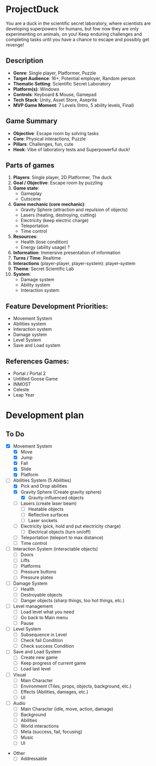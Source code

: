 # ProjectDuck

You are a duck in the scientific secret laboratory, where scientists are developing superpowers for humans, but fow now they are only experimenting on animals, on you!
Keep enduring challenges and completing tasks until you have a chance to escape and possibly get revenge!

## Description
- **Genre**: Single player, Platformer, Puzzle
- **Target Audience**: 16+, Potential employer, Random person
- **Thematic Setting**: Scientific Secret Laboratory
- **Platform(s)**: Windows
- **Controls**: Keyboard & Mouse, Gamepad
- **Tech Stack**: Unity, Asset Store, Aseprite
- **MVP Game Moment**: 7 Levels (Intro, 5 ability levels, Final)

## Game Summary

- **Objective**: Escape room by solving tasks
- **Core**: Physical interactions, Puzzle
- **Pillars**: Challenges, fun, cute
- **Hook**: Vibe of laboratory tests and Superpowerful duck!

## Parts of games

1. **Players**: Single player, 2D Platformer, The duck
2. **Goal / Objective**: Escape room by puzzling
3. **Game state**:
   - Gameplay
   - Cutscene
4. **Game mechanic (core mechanic)**: 
   - Gravity Sphere (attraction and repulsion of objects)
   - Lasers (heating, destroying, cutting)
   - Electricity (keep  electric charge)
   - Teleportation
   - Time control
5. **Resources**:
   - Health (lose condition)
   - Energy (ability usage) ?
6. **Information**: Immersive presentation of information
7. **Turns / Time**: Realtime
8. **Interactions** (player-player, player-system): player-system
9. **Theme**: Secret Scientific Lab
10. **System**:
    - Damage system
    - Ability system
    - Interaction system

## Feature Development Priorities:

- Movement System
- Abilities system
- Interaction system
- Damage system
- Level System
- Save and Load system

## References Games:

- Portal / Portal 2
- Untitled Goose Game
- INMOST
- Celeste
- Leap Year

# Development plan

## To Do

- [x] Movement System
  - [x] Move
  - [x] Jump
  - [x] Fall
  - [x] Slide
  - [x] Platform
- [ ] Abilities System (5 Abilities)
  - [x] Pick and Drop abilities
   - [x] Gravity Sphere (Create gravity sphere)
     - [x] Gravity-influenced objects
   - [ ] Lasers (create laser beam)
     - [ ] Heatable objects
     - [ ] Reflective surfaces
     - [ ] Laser sockets
   - [ ] Electricity (pick, hold and put electricity charge)
     - [ ] Electrical objects (turn on/off)
   - [ ] Teleportation (teleport to max distance)
   - [ ] Time control
- [ ] Interaction System (interactable objects)
  - [ ] Doors
  - [ ] Lifts
  - [ ] Platforms
  - [ ] Pressure buttons
  - [ ] Pressure plates
- [ ] Damage System
  - [ ] Health 
  - [ ] Destroyable objects
  - [ ] Danger objects (sharp things, too hot things, etc.)
- [ ] Level management
  - [ ] Load level what you need
  - [ ] Go back to Main menu
  - [ ] Pause
- [ ] Level System
  - [ ] Subsequence in Level
  - [ ] Check fail Condition
  - [ ] Check success Condition
- [ ] Save and Load System
  - [ ] Create new game 
  - [ ] Keep progress of current game
  - [ ] Load last level
- [ ] Visual
  - [ ] Main Character
  - [ ] Environment (Tiles, props, objects, background, etc.)
  - [ ] Effects (Abilities, damages, etc.)
  - [ ] UI
- [ ] Audio
  - [ ] Main Character (idle, move, action, damage)
  - [ ] Background
  - [ ] Abilities
  - [ ] World interactions
  - [ ] Meta (success, fail, focusing)
  - [ ] Music
  - [ ] UI
- Other
  - [ ] Addressable